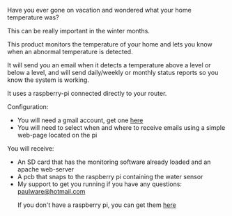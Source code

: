   Have you ever gone on vacation and wondered what your home temperature was?
  
  This can be really important in the winter months.
  
  This product monitors the temperature of your home and lets you know when 
  an abnormal temperature is detected.
  
  It will send you an email when it detects a temperature above a level or below a level, 
  and will send daily/weekly or monthly status reports so you know the system is working.
  
  It uses a raspberry-pi connected directly to your router.
  
  Configuration:
  <ul>
    <li>You will need a gmail account, get one <a href="http://www.gmail.com">here</a></li>
    <li>You will need to select when and where to receive emails using a simple web-page located on the pi</li>
  </ul>
  
  You will receive:
    <ul>
    <li>An SD card that has the monitoring software already loaded and an apache web-server</li>
    <li>A pcb that snaps to the raspberry pi containing the water sensor</li>
    <li>My support to get you running if you have any questions: paulware@hotmail.com</li>
    </li>
  
  
  If you don't have a raspberry pi, you can get them <a href="http://www.adafruit.com/products/998">here</a>